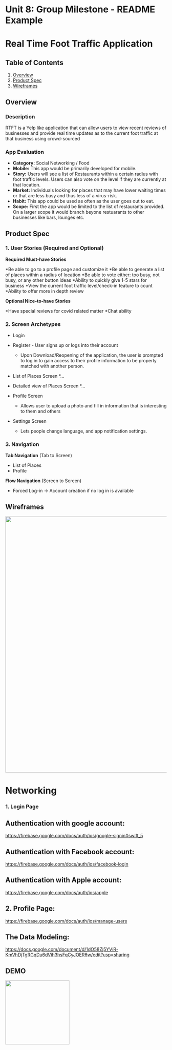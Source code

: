 Unit 8: Group Milestone - README Example
===

# Real Time Foot Traffic Application

## Table of Contents
1. [Overview](#Overview)
1. [Product Spec](#Product-Spec)
1. [Wireframes](#Wireframes)

## Overview
### Description
RTFT is a Yelp like application that can allow users to view recent reviews of businesses and provide real time updates as to the current foot traffic at that business using crowd-sourced

### App Evaluation
- **Category:** Social Networking / Food
- **Mobile:** This app would be primarily developed for mobile.
- **Story:** Users will see a list of Restaurants within a certain radius with foot traffic levels. Users can also vote on the level if they are currently at that location.
- **Market:** Individuals looking for places that may have lower waiting times or that are less busy and thus less of a virus-risk.
- **Habit:** This app could be used as often as the user goes out to eat. 
- **Scope:** First the app would be limited to the list of restaurants provided. On a larger scope it would branch beyone restuarants to other businesses like bars, lounges etc.

## Product Spec
### 1. User Stories (Required and Optional)

**Required Must-have Stories**

*Be able to go to a profile page and customize it
*Be able to generate a list of places within a radius of location 
*Be able to vote either: too busy, not busy, or any other button ideas
*Ability to quickly give 1-5 stars for business
*View the current foot traffic level/check-in feature to count
*Ability to offer more in depth review


**Optional Nice-to-have Stories**

*Have special reviews for covid related matter
*Chat ability 


### 2. Screen Archetypes

* Login 
* Register - User signs up or logs into their account
   * Upon Download/Reopening of the application, the user is prompted to log in to gain access to their profile information to be properly matched with another person. 
* List of Places Screen
  *...
* Detailed view of Places Screen
  *...
* Profile Screen 
   * Allows user to upload a photo and fill in information that is interesting to them and others

* Settings Screen
   * Lets people change language, and app notification settings.

### 3. Navigation

**Tab Navigation** (Tab to Screen)

* List of Places
* Profile

**Flow Navigation** (Screen to Screen)
* Forced Log-in -> Account creation if no log in is available


## Wireframes
<img src="https://i.imgur.com/IdvEUEI.png" width=800><br>

# Networking
### 1.	Login Page

## Authentication with google account:

https://firebase.google.com/docs/auth/ios/google-signin#swift_5
  
## Authentication with Facebook account:

https://firebase.google.com/docs/auth/ios/facebook-login

## Authentication with Apple account:

https://firebase.google.com/docs/auth/ios/apple


## 2. Profile Page:
https://firebase.google.com/docs/auth/ios/manage-users

## The Data Modeling:
https://docs.google.com/document/d/1dO58Zj5YViR-KmVhDjTgRGqDu6dVih3hsFqCyJOER6w/edit?usp=sharing

## DEMO
<img src="http://g.recordit.co/rTiKFFIDAQ.gif" width=200><br>

